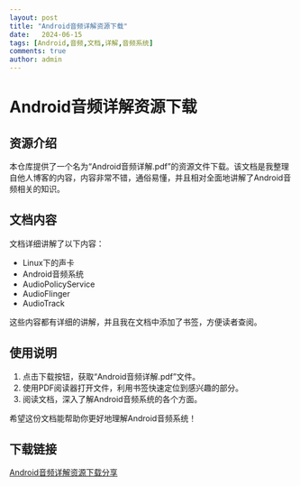 ```yaml
---
layout: post
title: "Android音频详解资源下载"
date:   2024-06-15
tags: [Android,音频,文档,详解,音频系统]
comments: true
author: admin
---
```

# Android音频详解资源下载

## 资源介绍

本仓库提供了一个名为“Android音频详解.pdf”的资源文件下载。该文档是我整理自他人博客的内容，内容非常不错，通俗易懂，并且相对全面地讲解了Android音频相关的知识。

## 文档内容

文档详细讲解了以下内容：

- Linux下的声卡
- Android音频系统
- AudioPolicyService
- AudioFlinger
- AudioTrack

这些内容都有详细的讲解，并且我在文档中添加了书签，方便读者查阅。

## 使用说明

1. 点击下载按钮，获取“Android音频详解.pdf”文件。
2. 使用PDF阅读器打开文件，利用书签快速定位到感兴趣的部分。
3. 阅读文档，深入了解Android音频系统的各个方面。

希望这份文档能帮助你更好地理解Android音频系统！

## 下载链接

[Android音频详解资源下载分享](https://pan.quark.cn/s/bed51db08cae)